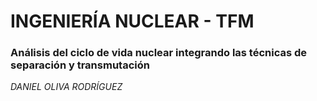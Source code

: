 # INGENIERÍA NUCLEAR - TFM
### Análisis del ciclo de vida nuclear integrando las técnicas de separación y transmutación

_*DANIEL OLIVA RODRÍGUEZ*_

